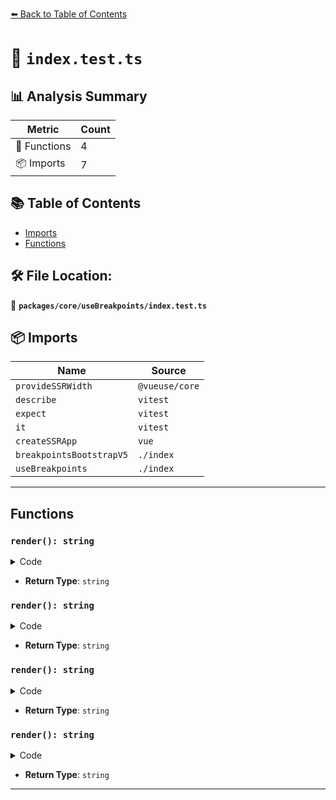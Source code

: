 [⬅️ Back to Table of Contents](../../../index.md)

# 📄 `index.test.ts`

## 📊 Analysis Summary

| Metric | Count |
|--------|-------|
| 🔧 Functions | 4 |
| 📦 Imports | 7 |

## 📚 Table of Contents

- [Imports](#imports)
- [Functions](#functions)

## 🛠️ File Location:
📂 **`packages/core/useBreakpoints/index.test.ts`**

## 📦 Imports

| Name | Source |
|------|--------|
| `provideSSRWidth` | `@vueuse/core` |
| `describe` | `vitest` |
| `expect` | `vitest` |
| `it` | `vitest` |
| `createSSRApp` | `vue` |
| `breakpointsBootstrapV5` | `./index` |
| `useBreakpoints` | `./index` |


---

## Functions

### `render(): string`

<details><summary>Code</summary>

```ts
() => ''
```
</details>

- **Return Type**: `string`
### `render(): string`

<details><summary>Code</summary>

```ts
() => ''
```
</details>

- **Return Type**: `string`
### `render(): string`

<details><summary>Code</summary>

```ts
() => ''
```
</details>

- **Return Type**: `string`
### `render(): string`

<details><summary>Code</summary>

```ts
() => ''
```
</details>

- **Return Type**: `string`

---